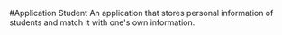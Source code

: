 #Application Student
An application that stores personal information of students and match it with one's own information.